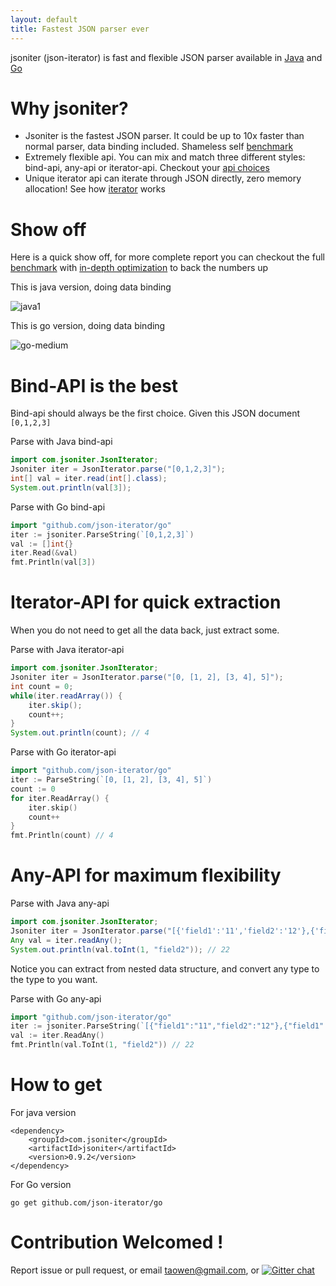 ```yaml
---
layout: default
title: Fastest JSON parser ever
---
```


jsoniter (json-iterator) is fast and flexible JSON parser available in [Java](https://github.com/json-iterator/java) and [Go](https://github.com/json-iterator/go)

# Why jsoniter?

* Jsoniter is the fastest JSON parser. It could be up to 10x faster than normal parser, data binding included. Shameless self [benchmark](/benchmark.html)
* Extremely flexible api. You can mix and match three different styles: bind-api, any-api or iterator-api. Checkout your [api choices](/api.html)
* Unique iterator api can iterate through JSON directly, zero memory allocation! See how [iterator](/api.html#iterator-api) works

# Show off

Here is a quick show off, for more complete report you can checkout the full [benchmark](/benchmark.html) with [in-depth optimization](/benchmark.html#optimization-used) to back the numbers up

This is java version, doing data binding

![java1](http://jsoniter.com/benchmarks/java1.png)

This is go version, doing data binding

![go-medium](http://jsoniter.com/benchmarks/go-medium.png)

# Bind-API is the best

Bind-api should always be the first choice. Given this JSON document `[0,1,2,3]`

Parse with Java bind-api

```java
import com.jsoniter.JsonIterator;
Jsoniter iter = JsonIterator.parse("[0,1,2,3]");
int[] val = iter.read(int[].class);
System.out.println(val[3]);
```

Parse with Go bind-api

```go
import "github.com/json-iterator/go"
iter := jsoniter.ParseString(`[0,1,2,3]`)
val := []int{}
iter.Read(&val)
fmt.Println(val[3])
```

# Iterator-API for quick extraction

When you do not need to get all the data back, just extract some.

Parse with Java iterator-api

```java
import com.jsoniter.JsonIterator;
Jsoniter iter = JsonIterator.parse("[0, [1, 2], [3, 4], 5]");
int count = 0;
while(iter.readArray()) {
    iter.skip();
    count++;
}
System.out.println(count); // 4
```

Parse with Go iterator-api

```go
import "github.com/json-iterator/go"
iter := ParseString(`[0, [1, 2], [3, 4], 5]`)
count := 0
for iter.ReadArray() {
    iter.skip()
    count++
}
fmt.Println(count) // 4
```

# Any-API for maximum flexibility

Parse with Java any-api

```java
import com.jsoniter.JsonIterator;
Jsoniter iter = JsonIterator.parse("[{'field1':'11','field2':'12'},{'field1':'21','field2':'22'}]".replace('\'', '"'));
Any val = iter.readAny();
System.out.println(val.toInt(1, "field2")); // 22
```

Notice you can extract from nested data structure, and convert any type to the type to you want. 

Parse with Go any-api

```go
import "github.com/json-iterator/go"
iter := jsoniter.ParseString(`[{"field1":"11","field2":"12"},{"field1":"21","field2":"22"}]`)
val := iter.ReadAny()
fmt.Println(val.ToInt(1, "field2")) // 22
```

# How to get

For java version

```
<dependency>
    <groupId>com.jsoniter</groupId>
    <artifactId>jsoniter</artifactId>
    <version>0.9.2</version>
</dependency>
```

For Go version

```
go get github.com/json-iterator/go
```

# Contribution Welcomed !

Report issue or pull request, or email taowen@gmail.com, or [![Gitter chat](https://badges.gitter.im/gitterHQ/gitter.png)](https://gitter.im/json-iterator/Lobby)
